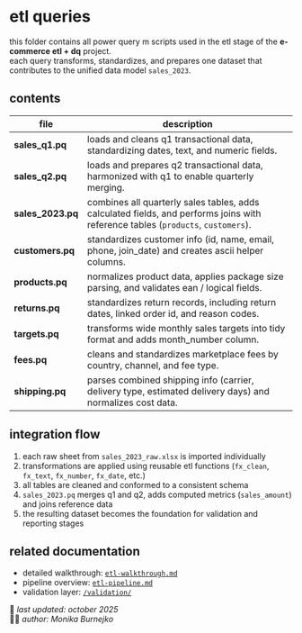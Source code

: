 # etl queries
this folder contains all power query m scripts used in the etl stage of the **e-commerce etl + dq** project.  
each query transforms, standardizes, and prepares one dataset that contributes to the unified data model `sales_2023`.

## contents
| file | description |
|------|--------------|
| **sales_q1.pq** | loads and cleans q1 transactional data, standardizing dates, text, and numeric fields. |
| **sales_q2.pq** | loads and prepares q2 transactional data, harmonized with q1 to enable quarterly merging. |
| **sales_2023.pq** | combines all quarterly sales tables, adds calculated fields, and performs joins with reference tables (`products`, `customers`). |
| **customers.pq** | standardizes customer info (id, name, email, phone, join_date) and creates ascii helper columns. |
| **products.pq** | normalizes product data, applies package size parsing, and validates ean / logical fields. |
| **returns.pq** | standardizes return records, including return dates, linked order id, and reason codes. |
| **targets.pq** | transforms wide monthly sales targets into tidy format and adds month_number column. |
| **fees.pq** | cleans and standardizes marketplace fees by country, channel, and fee type. |
| **shipping.pq** | parses combined shipping info (carrier, delivery type, estimated delivery days) and normalizes cost data. |

## integration flow
1. each raw sheet from `sales_2023_raw.xlsx` is imported individually  
2. transformations are applied using reusable etl functions (`fx_clean`, `fx_text`, `fx_number`, `fx_date`, etc.)  
3. all tables are cleaned and conformed to a consistent schema  
4. `sales_2023.pq` merges q1 and q2, adds computed metrics (`sales_amount`) and joins reference data  
5. the resulting dataset becomes the foundation for validation and reporting stages

## related documentation
- detailed walkthrough: [`etl-walkthrough.md`](../etl-walkthrough.md)  
- pipeline overview: [`etl-pipeline.md`](../etl-pipeline.md)  
- validation layer: [`/validation/`](../../validation/)  

📅 *last updated: october 2025*  
👩‍💻 *author: Monika Burnejko*
